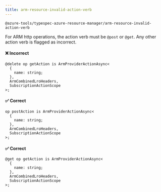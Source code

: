 ```yaml
---
title: arm-resource-invalid-action-verb
---
```


```text title=- Full name-
@azure-tools/typespec-azure-resource-manager/arm-resource-invalid-action-verb
```

For ARM http operations, the action verb must be `@post` or `@get`. Any other action verb is flagged as incorrect.

#### ❌ Incorrect

```tsp
@delete op getAction is ArmProviderActionAsync<
  {
    name: string;
  },
  ArmCombinedLroHeaders,
  SubscriptionActionScope
>;
```

#### ✅ Correct

```tsp
op postAction is ArmProviderActionAsync<
  {
    name: string;
  },
  ArmCombinedLroHeaders,
  SubscriptionActionScope
>;
```

#### ✅ Correct

```tsp
@get op getAction is ArmProviderActionAsync<
  {
    name: string;
  },
  ArmCombinedLroHeaders,
  SubscriptionActionScope
>;
```
